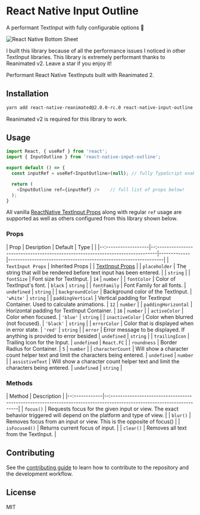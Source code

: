 # React Native Input Outline

A performant TextInput with fully configurable options 🚀

![React Native Bottom Sheet](./mockup-1.gif)

I built this library because of all the performance issues I noticed in other TextInput libraries.
This library is extremely performant thanks to Reanimated v2. Leave a star if you enjoy it!

Performant React Native TextInputs built with Reanimated 2.

## Installation

```sh
yarn add react-native-reanimated@2.0.0-rc.0 react-native-input-outline
```

Reanimated v2 is required for this library to work.

## Usage

```js
import React, { useRef } from 'react';
import { InputOutline } from 'react-native-input-outline';

export default () => {
  const inputRef = useRef<InputOutline>(null); // fully TypeScript enabled

  return (
    <InputOutline ref={inputRef} />    // full list of props below!
  );
}
```

All vanilla [ReactNative TextInput Props](https://reactnative.dev/docs/textinput#props) along with regular `ref` usage are supported as well as others configured from this library shown below.

### Props

| Prop                | Desription                                                                      | Default     | Type     |                                                       |
|--:------------------|--:------------------------------------------------------------------------------|-------------|-----------------------------------------------------------------|
| `TextInput Props`   | Inherited Props                                                                 |             | [TextInput Props](https://reactnative.dev/docs/textinput#props) |
| `placeholder`       | The string that will be rendered before text input has been entered.            |             | `string`                                                        |
| `fontSize`          | Font size for TextInput.                                                        | `14`        | `number`                                                        |
| `fontColor`         | Color of TextInput's font.                                                      | `black`     | `string`                                                        |
| `fontFamily`        | Font Family for all fonts.                                                      | `undefined` | `string`                                                        |
| `backgroundColor`   | Background color of the TextInput.                                              | `'white'`   | `string`                                                        |
| `paddingVertical`   | Vertical padding for TextInput Container. Used to calculate animations.         | `12`        | `number`                                                        |
| `paddingHorizontal` | Horizontal padding for TextInput Container.                                     | `16`        | `number`                                                        |
| `activeColor`       | Color when focused.                                                             | `'blue'`    | `string`                                                        |
| `inactiveColor`     | Color when blurred (not focused).                                               | `'black'`   | `string`                                                        |
| `errorColor`        | Color that is displayed when in error state.                                    | `'red'`     | `string`                                                        |
| `error`             | Error message to be displayed. If anything is provided to error besided         | `undefined` | `string`                                                        |
| `trailingIcon`      | Trailing Icon for the Input.                                                    | `undefined` | `React.FC`                                                      |
| `roundness`         | Border Radius for Container.                                                    | `5`         | `number`                                                        |
| `characterCount`    | Will show a character count helper text and limit the characters being entered. | `undefined` | `number`                                                        |
| `assistiveText`     | Will show a character count helper text and limit the characters being entered. | `undefined` | `string`                                                        |

### Methods

| Method        | Description                                                                                                            |
|--:------------|--:---------------------------------------------------------------------------------------------------------------------|
| `focus()`     | Requests focus for the given input or view. The exact behavior triggered will depend on the platform and type of view. |
| `blur()`      | Removes focus from an input or view. This is the opposite of focus()                                                   |
| `isFocused()` | Returns current focus of input.                                                                                        |
| `clear()`     | Removes all text from the TextInput.                                                                                   |

## Contributing

See the [contributing guide](CONTRIBUTING.md) to learn how to contribute to the repository and the development workflow.

## License

MIT
